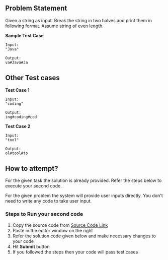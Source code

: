 ## Problem Statement
Given a string as input. Break the string in two halves and print them in following 
format. Assume string of even length.


**Sample Test Case**
```
Input:
"Java"

Output:
va#Java#Ja
```
## Other Test cases
**Test Case 1**
```
Input:
"coding"

Output:
ing#coding#cod
```
**Test Case 2**
```
Input:
"tool"

Output:
ol#tool#to
```



## How to attempt?
For the given task the solution is already provided. Refer the steps below to execute your second code.

For the given problem the system will provide user inputs directly. You don't need to write any code to take user input.

### Steps to Run your second code
1. Copy the source code from [Source Code Link](https://raw.githubusercontent.com/Aartiarora22/Lab_assignments/main/P1/T3/Main.java)
2. Paste in the editor window on the right
3. Refer the solution code given below and make necessary changes to your code
4. Hit **Submit** button
5. If you followed the steps then your code will pass test cases
